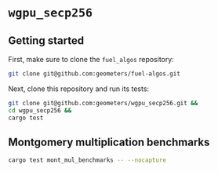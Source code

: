 # `wgpu_secp256`

## Getting started

First, make sure to clone the `fuel_algos` repository:

```bash
git clone git@github.com:geometers/fuel-algos.git
```

Next, clone this repository and run its tests:

```bash
git clone git@github.com:geometers/wgpu_secp256.git &&
cd wgpu_secp256 &&
cargo test
```

## Montgomery multiplication benchmarks

```bash
cargo test mont_mul_benchmarks -- --nocapture
```

